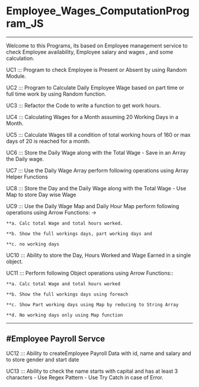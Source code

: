 # Employee_Wages_ComputationProgram_JS
---------------------------------------------------------------------
Welcome to this Programs, its based on Employee management service to check Employee availability, Employee salary and wages , and some calculation.

UC1 ::: Program to check Employee is Present or Absent by using Random Module.

UC2 ::: Program to Calculate Daily Employee Wage based on part time or full time work by using Random function.

UC3 ::: Refactor the Code to write a function to get work hours.

UC4 ::: Calculating Wages for a Month assuming 20 Working Days in a Month.

UC5 ::: Calculate Wages till a condition of total working hours of 160 or max days of 20 is reached for a month.

UC6 ::: Store the Daily Wage along with the Total Wage - Save in an Array the Daily wage.

UC7 ::: Use the Daily Wage Array perform following operations using Array Helper Functions

UC8 ::: Store the Day and the Daily Wage along with the Total Wage - Use Map to store Day wise Wage

UC9 ::: Use the Daily Wage Map and Daily Hour Map perform following operations using Arrow Functions: ->

    **a. Calc total Wage and total hours worked.
  
    **b. Show the full workings days, part working days and
  
    **c. no working days
  
 UC10 ::: Ability to store the Day, Hours Worked and Wage Earned in a single object.
 
 UC11 :::  Perform following Object operations using Arrow Functions::
 
    **a. Calc total Wage and total hours worked

    **b. Show the full workings days using foreach

    **c. Show Part working days using Map by reducing to String Array

    **d. No working days only using Map function
  
----------------------------------------------------------------------------
#Employee Payroll Servce
----------------------------------------------------------------------------

UC12 :::  Ability to createEmployee Payroll Data with id, name and salary and to store gender and start date

UC13 ::: Ability to check the name starts with capital and has at least 3 characters - Use Regex Pattern - Use Try Catch in case of Error.
